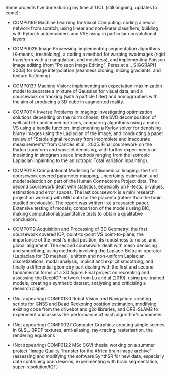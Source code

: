 Some projects I've done during my time at UCL (still ongoing, updates to come):

- COMP0169 Machine Learning for Visual Computing: coding a neural network from scratch, using linear and non-linear classifiers, building with Pytorch autoencoders and VAE using in particular convolutional layers

- COMP0026 Image Processing: implementing segmentation algorithms (K-means, tresholding), a coding a method for warping two images (rigid transform with a triangulation, and meshless), and implementing Poisson image editing (from "Poisson Image Editing", Pérez et al., SIGGRAPH 2003) for image interpolation (seamless cloning, mixing gradients, and texture flattening).

- COMP0137 Machine Vision: implementing an expectation-maximization model to separate a mixture of Gaussian for visual data, and a coursework on tracking (with a particle filter) and homographies with the aim of producing a 3D cube in augmented reality.

- COMP0114 Inverse Problems in Imaging: investigating optimization solutions depending on the norm chosen, the SVD decomposition of well and ill-conditioned matrices, comparing algorithms using a matrix VS using a handle function, implementing a Kyrlov solver for denoising blurry images using the Laplacian of the image, and conducting a paper review of "Stable signal recovery from incomplete and inaccurate measurements" from Candès et al., 2005. Final coursework on the Radon transform and wavelet denoising, with further experiments on inpainting in sinogram space (methods ranging from the isotropic Laplacian inpainting to the anisotropic Total Variation inpainting).

- COMP0118 Computational Modelling for Biomedical Imaging: the first coursework covered parameter mapping, uncertainty estimation, and model selection on part of the Human Connectome Project data. The second coursework dealt with statistics, especially on F-tests, p-values, estimation and error spaces. The last coursework is a mini research project on working with MRI data for the placenta (rather than the brain studied previously). The report was written like a research paper. Extensive testing of models, comparison of the models using BIC, making computational/quantitative tests to obtain a qualitative conclusion.

- COMP0119 Acquisition and Processing of 3D Geometry: the first coursework covered ICP, point-to-point VS point-to-plane, the importance of the mesh's initial position, its robustness to noise, and global alignment. The second coursework dealt with mesh denoising and smoothing, using methods involving the Laplace-Beltrami operator (Laplacian for 3D meshes), uniform and non-uniform Laplacian discretizations, modal analysis, implicit and explicit smoothing, and finally a differential geometry part dealing with the first and second fundamental forms of a 3D figure. Final project on recreating and assessing the DeepICP network from Lu and al (2019): using pre-trained models, creating a synthetic dataset, analysing and criticising a research paper.

- (Not appearing) COMP0130 Robot Vision and Navigation: creating scripts for GNSS and Dead Reckoning position estimation, modifying existing code from the drivebot and g2o libraries, and ORB-SLAM2 to experiment and assess the performance of each algorithm's parameter.

- (Not appearing) COMP0027 Computer Graphics: creating simple scenes in GLSL. BRDF textures, anti-aliasing, ray-tracing, rasterisation, the rendering equations

- (Not appearing) COMP0122 MSc CGVI thesis: working on a summer project "Image Quality Transfer for the Africa brain image archive" (assessing and modifying the software SynthSR for new data, especially data containing brain lesions; experimenting with brain segmentation, super-resolution/IQT)